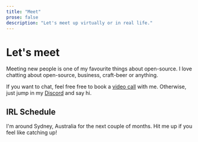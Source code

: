 ```yaml
---
title: "Meet"
prose: false
description: "Let's meet up virtually or in real life."
---
```


# Let's meet

Meeting new people is one of my favourite things about open-source. I love chatting about open-source, business,
craft-beer or anything.

If you want to chat, feel free free to book a [video call](https://cal.com/harlan-wilton-llljwh/15min) with me. Otherwise,
just jump in my [Discord](https://discord.com/invite/5jDAMswWwX) and say hi.

## IRL Schedule

I'm around Sydney, Australia for the next couple of months. Hit me up if you feel like catching up!
